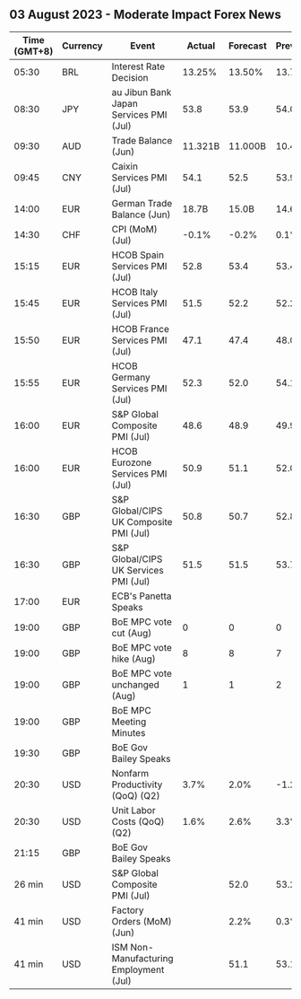 ## 03 August 2023 - Moderate Impact Forex News

| Time (GMT+8) | Currency | Event | Actual | Forecast | Previous |
|------|----------|-------|--------|----------|----------|
| 05:30 | BRL | Interest Rate Decision | 13.25% | 13.50% | 13.75% |
| 08:30 | JPY | au Jibun Bank Japan Services PMI (Jul) | 53.8 | 53.9 | 54.0 |
| 09:30 | AUD | Trade Balance (Jun) | 11.321B | 11.000B | 10.497B |
| 09:45 | CNY | Caixin Services PMI (Jul) | 54.1 | 52.5 | 53.9 |
| 14:00 | EUR | German Trade Balance (Jun) | 18.7B | 15.0B | 14.6B |
| 14:30 | CHF | CPI (MoM) (Jul) | -0.1% | -0.2% | 0.1% |
| 15:15 | EUR | HCOB Spain Services PMI (Jul) | 52.8 | 53.4 | 53.4 |
| 15:45 | EUR | HCOB Italy Services PMI (Jul) | 51.5 | 52.2 | 52.2 |
| 15:50 | EUR | HCOB France Services PMI (Jul) | 47.1 | 47.4 | 48.0 |
| 15:55 | EUR | HCOB Germany Services PMI (Jul) | 52.3 | 52.0 | 54.1 |
| 16:00 | EUR | S&P Global Composite PMI (Jul) | 48.6 | 48.9 | 49.9 |
| 16:00 | EUR | HCOB Eurozone Services PMI (Jul) | 50.9 | 51.1 | 52.0 |
| 16:30 | GBP | S&P Global/CIPS UK Composite PMI (Jul) | 50.8 | 50.7 | 52.8 |
| 16:30 | GBP | S&P Global/CIPS UK Services PMI (Jul) | 51.5 | 51.5 | 53.7 |
| 17:00 | EUR | ECB's Panetta Speaks |  |  |  |
| 19:00 | GBP | BoE MPC vote cut (Aug) | 0 | 0 | 0 |
| 19:00 | GBP | BoE MPC vote hike (Aug) | 8 | 8 | 7 |
| 19:00 | GBP | BoE MPC vote unchanged (Aug) | 1 | 1 | 2 |
| 19:00 | GBP | BoE MPC Meeting Minutes |  |  |  |
| 19:30 | GBP | BoE Gov Bailey Speaks |  |  |  |
| 20:30 | USD | Nonfarm Productivity (QoQ) (Q2) | 3.7% | 2.0% | -1.2% |
| 20:30 | USD | Unit Labor Costs (QoQ) (Q2) | 1.6% | 2.6% | 3.3% |
| 21:15 | GBP | BoE Gov Bailey Speaks |  |  |  |
| 26 min | USD | S&P Global Composite PMI (Jul) |  | 52.0 | 53.2 |
| 41 min | USD | Factory Orders (MoM) (Jun) |  | 2.2% | 0.3% |
| 41 min | USD | ISM Non-Manufacturing Employment (Jul) |  | 51.1 | 53.1 |
